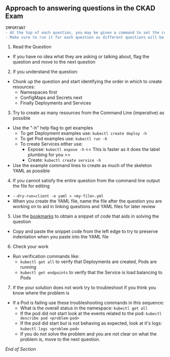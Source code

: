 ## Approach to answering questions in the CKAD Exam

```diff
IMPORTANT
- At the top of each question, you may be given a command to set the current context.
- Make sure to run it for each question as different questions will be in different clusters.
```

1. Read the Question

- If you have no idea what they are asking or talking about, flag the question and move to the next question

2. If you understand the question:

- Chunk up the question and start identifying the order in which to create resources:
  - Namespaces first
  - ConfigMaps and Secrets next
  - Finally Deployments and Services

3. Try to create as many resources from the Command Line (imperative) as possible

- Use the "-h" help flag to get examples
  - To get Deployment examples use: `kubectl create deploy -h`
  - To get Pod examples use: `kubectl run -h`
  - To create Services either use:
    - Expose: `kubectl expose -h` << This is faster as it does the label plumbing for you >>
    - Create: `kubectl create service -h`
- Use the example command lines to create as much of the skeleton YAML as possible

4. If you cannot satisfy the entire question from the command line output the file for editing

- `--dry-run=client -o yaml > <my-file>.yml`
- When you create the YAML file, name the file after the question you are working on to aid in linking questions and YAML files for later review

5. Use the [bookmarks](https://github.com/jamesbuckett/ckad-bookmarks) to obtain a snippet of code that aids in solving the question

- Copy and paste the snippet code from the left edge to try to preserve indentation when you paste into the YAML file

6. Check your work

- Run verification commands like:
  - `kubectl get all` to verify that Deployments are created, Pods are running
  - `kubectl get endpoints` to verify that the Service is load balancing to Pods

7.  If the your solution does not work try to troubleshoot if you think you know where the problem is

- If a Pod is failing use these troubleshooting commands in this sequence:
  - What is the overall status in the namespace: `kubectl get all`
  - If the pod did not start look at the events related to the pod: `kubectl describe pod <problem-pod>`
  - If the pod did start but is not behaving as expected, look at it's logs: `kubectl logs <problem-pod>`
  - If you do not solve the problem and you are not clear on what the problem is, move to the next question.

_End of Section_
